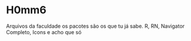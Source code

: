 # H0mm6
Arquivos da faculdade 
os pacotes são os que tu já sabe.
R, RN, Navigator Completo, Icons e acho que só
